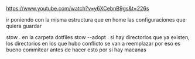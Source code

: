 https://www.youtube.com/watch?v=y6XCebnB9gs&t=226s

ir poniendo con la misma estructura que en home
las configuraciones que quiera guardar

stow . en la carpeta dotfiles
stow --adopt . si hay directorios que ya existen,
los directorios en los que hubo conflicto se van a reemplazar
por eso es bueno commitear antes de hacer esto por si hay macanas

